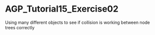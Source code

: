 # AGP_Tutorial15_Exercise02
Using many different objects to see if collision is working between node trees correctly
